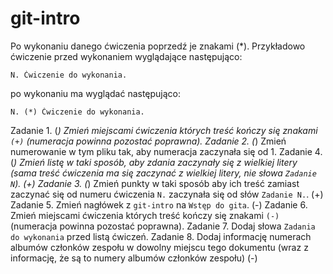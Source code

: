 # git-intro

Po wykonaniu danego ćwiczenia poprzedź je znakami (*).
Przykładowo ćwiczenie przed wykonaniem wyglądające następująco:
```
N. Ćwiczenie do wykonania.
```
po wykonaniu ma wyglądać następująco:
```
N. (*) Ćwiczenie do wykonania.
```

Zadanie 1. (*) Zmień miejscami ćwiczenia których treść kończy się znakami `(+)` (numeracja powinna pozostać poprawna).
Zadanie 2. (*) Zmień numerowanie w tym pliku tak, aby numeracja zaczynała się od 1.
Zadanie 4. (*) Zmień listę w taki sposób, aby zdania zaczynały się z wielkiej litery (sama treść ćwiczenia ma się zaczynać z wielkiej litery, nie słowa `Zadanie N`). (+)
Zadanie 3. (*) Zmień punkty w taki sposób aby ich treść zamiast zaczynać się od numeru ćwiczenia `N.` zaczynała się od słów `Zadanie N.`. (+)
Zadanie 5. Zmień nagłówek z `git-intro` na `Wstęp do gita`. (-)
Zadanie 6. Zmień miejscami ćwiczenia których treść kończy się znakami `(-)` (numeracja powinna pozostać poprawna).
Zadanie 7. Dodaj słowa `Zadania do wykonania` przed listą ćwiczeń.
Zadanie 8. Dodaj informację numerach albumów członków zespołu w dowolny miejscu tego dokumentu (wraz z informację, że są to numery albumów członków zespołu) (-)
